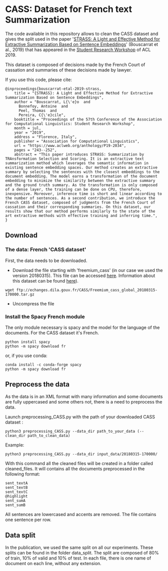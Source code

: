 # CASS: Dataset for French text Summarization

The code available in this repository allows to clean the CASS dataset and gives the split used in
the paper '[STRASS: A Light and Effective Method for Extractive Summarization Based on Sentence Embeddings](https://www.aclweb.org/anthology/papers/P/P19/P19-2034/)' (Bouscarrat et al., 2019)
that has appeared in the [Student Research Workshop](https://sites.google.com/view/acl19studentresearchworkshop/accepted-papers) of ACL 2019.

This dataset is composed of decisions made by the French Court of cassation and summaries of these decisions made by lawyer.

If you use this code, please cite:

```
@inproceedings{bouscarrat-etal-2019-strass,
    title = "{STRASS}: A Light and Effective Method for Extractive Summarization Based on Sentence Embeddings",
    author = "Bouscarrat, L{\'e}o  and
      Bonnefoy, Antoine  and
      Peel, Thomas  and
      Pereira, C{\'e}cile",
    booktitle = "Proceedings of the 57th Conference of the Association for Computational Linguistics: Student Research Workshop",
    month = jul,
    year = "2019",
    address = "Florence, Italy",
    publisher = "Association for Computational Linguistics",
    url = "https://www.aclweb.org/anthology/P19-2034",
    pages = "243--252",
    abstract = "This paper introduces STRASS: Summarization by TRAnsformation Selection and Scoring. It is an extractive text summarization method which leverages the semantic information in existing sentence embedding spaces. Our method creates an extractive summary by selecting the sentences with the closest embeddings to the document embedding. The model earns a transformation of the document embedding to minimize the similarity between the extractive summary and the ground truth summary. As the transformation is only composed of a dense layer, the training can be done on CPU, therefore, inexpensive. Moreover, inference time is short and linear according to the number of sentences. As a second contribution, we introduce the French CASS dataset, composed of judgments from the French Court of cassation and their corresponding summaries. On this dataset, our results show that our method performs similarly to the state of the art extractive methods with effective training and inferring time.",
}
```

## Download

### The data: French 'CASS dataset'
First, the data needs to be downloaded.
* Download the file starting with 'freemium_cass' (in our case we used the version 20180315).
This file can be accessed [here](ftp://echanges.dila.gouv.fr/CASS/).
Information about this dataset can be found [here](https://www.data.gouv.fr/fr/datasets/cass)).

```shell
wget ftp://echanges.dila.gouv.fr/CASS/Freemium_cass_global_20180315-170000.tar.gz
```

* Uncompress the file

### Install the Spacy French module

The only module necessary is spacy and the model for the language of the documents. For the CASS dataset it's French.

```shell
python install spacy
python -m spacy download fr
```

or, if you use conda:

```shell
conda install -c conda-forge spacy 
python -m spacy download fr
```


## Preprocess the data

As the data is in an XML format with many information and some documents are fully uppercased
and some others not, there is a need to preprocess the data.

Launch preprocessing_CASS.py with the path of your downloaded CASS dataset :

```shell
python3 preprocessing_CASS.py --data_dir path_to_your_data (--clean_dir path_to_clean_data)
```

Example:

```shell
python3 preprocessing_CASS.py --data_dir input_data/20180315-170000/
```

With this command all the cleaned files will be created in a folder called cleaned_files. It will contains
all the documents preprocessed in the following format:

```
sent_textA
sent_textB
sent_textC
@highlight
sent_sumA
sent_sumB
```

All sentences are lowercased and accents are removed.
The file contains one sentence per row.

## Data split

In the publication, we used the same split on all our experiments. These splits can be found in the folder
data_split. The split are composed of 80% of train, 10% of valid and 10% of test. In each file, there is one
name of document on each line, without any extension.
